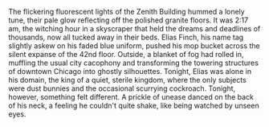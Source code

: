The flickering fluorescent lights of the Zenith Building hummed a lonely tune, their pale glow reflecting off the polished granite floors.  It was 2:17 am, the witching hour in a skyscraper that held the dreams and deadlines of thousands, now all tucked away in their beds. Elias Finch, his name tag slightly askew on his faded blue uniform, pushed his mop bucket across the silent expanse of the 42nd floor.  Outside, a blanket of fog had rolled in, muffling the usual city cacophony and transforming the towering structures of downtown Chicago into ghostly silhouettes.  Tonight, Elias was alone in his domain, the king of a quiet, sterile kingdom, where the only subjects were dust bunnies and the occasional scurrying cockroach.  Tonight, however, something felt different.  A prickle of unease danced on the back of his neck, a feeling he couldn't quite shake, like being watched by unseen eyes.
